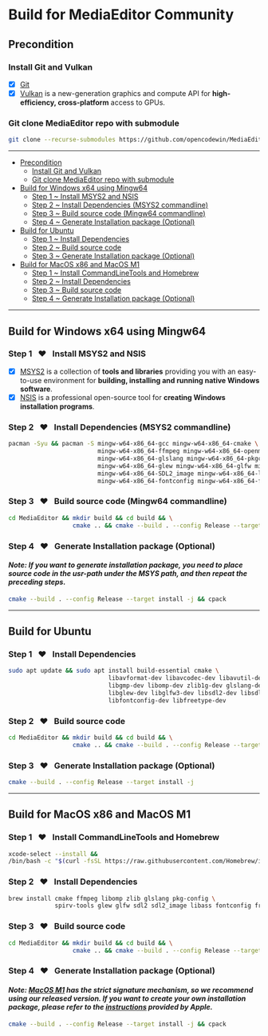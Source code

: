 # Build for MediaEditor Community
## Precondition
### Install Git and Vulkan
- [x] [Git](https://git-scm.com/downloads/)
- [x] [Vulkan](https://vulkan.lunarg.com/sdk/home) is a new-generation graphics and compute API for **high-efficiency, cross-platform** access to GPUs.

### Git clone MediaEditor repo with submodule
``` sh
git clone --recurse-submodules https://github.com/opencodewin/MediaEditor.git
``` 

---
- [Precondition](#precondition)
  - [Install Git and Vulkan](#install-git-and-vulkan)
  - [Git clone MediaEditor repo with submodule](#git-clone-mediaeditor-repo-with-submodule)
- [Build for Windows x64 using Mingw64](#build-for-windows-x64-using-mingw64)
  - [Step 1 ~ Install MSYS2 and NSIS](#step-1-❤-install-msys2-and-nsis)
  - [Step 2 ~ Install Dependencies (MSYS2 commandline)](#step-2-❤-install-dependencies-msys2-commandline)
  - [Step 3 ~ Build source code (Mingw64 commandline)](#step-3-❤-build-source-code-mingw64-commandline)
  - [Step 4 ~ Generate Installation package (Optional)](#step-4-❤-generate-installation-package-optional)
- [Build for Ubuntu](#build-for-ubuntu)
  - [Step 1 ~ Install Dependencies](#step-1-❤-install-dependencies)
  - [Step 2 ~ Build source code](#step-2-❤-build-source-code)
  - [Step 3 ~ Generate Installation package (Optional)](#step-3-❤-generate-installation-package-optional)
- [Build for MacOS x86 and MacOS M1](#build-for-macos-x86-and-macos-m1)
  - [Step 1 ~ Install CommandLineTools and Homebrew](#step-1-❤-install-commandlinetools-and-homebrew)
  - [Step 2 ~ Install Dependencies](#step-2-❤-install-dependencies)
  - [Step 3 ~ Build source code](#step-3-❤-build-source-code)
  - [Step 4 ~ Generate Installation package (Optional)](#step-4-❤-generate-installation-package-optional)

---
## Build for Windows x64 using Mingw64
### Step 1 &ensp;❤&ensp; Install MSYS2 and NSIS
- [x] [MSYS2](https://www.msys2.org) is a collection of **tools and libraries** providing you with an easy-to-use environment for **building, installing and running native Windows software**.
- [x] [NSIS](https://nsis.sourceforge.io/Download) is a professional open-source tool for **creating Windows installation programs**.

### Step 2 &ensp;❤&ensp; Install Dependencies (MSYS2 commandline)
``` sh
pacman -Syu && pacman -S mingw-w64-x86_64-gcc mingw-w64-x86_64-cmake \
                         mingw-w64-x86_64-ffmpeg mingw-w64-x86_64-openmp mingw-w64-x86_64-zlib \
                         mingw-w64-x86_64-glslang mingw-w64-x86_64-pkgconf mingw-w64-x86_64-spirv-tools \
                         mingw-w64-x86_64-glew mingw-w64-x86_64-glfw mingw-w64-x86_64-SDL2 \
                         mingw-w64-x86_64-SDL2_image mingw-w64-x86_64-libass \
                         mingw-w64-x86_64-fontconfig mingw-w64-x86_64-freetype 
```

### Step 3 &ensp;❤&ensp; Build source code (Mingw64 commandline)
``` sh
cd MediaEditor && mkdir build && cd build && \
                  cmake .. && cmake --build . --config Release --target all -j
```

### Step 4 &ensp;❤&ensp; Generate Installation package (Optional)
#### ***Note: If you want to generate installation package, you need to place source code in the usr-path under the MSYS path, and then repeat the preceding steps.***
``` sh
cmake --build . --config Release --target install -j && cpack
```

---
## Build for Ubuntu
### Step 1 &ensp;❤&ensp; Install Dependencies
``` sh
sudo apt update && sudo apt install build-essential cmake \
                            libavformat-dev libavcodec-dev libavutil-dev libavdevice-dev libswscale-dev libswresample-dev \
                            libgmp-dev libomp-dev zlib1g-dev glslang-dev pkg-config spirv-tools \
                            libglew-dev libglfw3-dev libsdl2-dev libsdl2-image-dev libass-dev \
                            libfontconfig-dev libfreetype-dev
```

### Step 2 &ensp;❤&ensp; Build source code
``` sh
cd MediaEditor && mkdir build && cd build && \
                  cmake .. && cmake --build . --config Release --target all -j
```

### Step 3 &ensp;❤&ensp; Generate Installation package (Optional)
``` sh
cmake --build . --config Release --target install -j
```

---
## Build for MacOS x86 and MacOS M1
### Step 1 &ensp;❤&ensp; Install CommandLineTools and Homebrew
``` sh
xcode-select --install && 
/bin/bash -c "$(curl -fsSL https://raw.githubusercontent.com/Homebrew/install/HEAD/install.sh)"
```
### Step 2 &ensp;❤&ensp; Install Dependencies
``` sh
brew install cmake ffmpeg libomp zlib glslang pkg-config \
             spirv-tools glew glfw sdl2 sdl2_image libass fontconfig freetype
```

### Step 3 &ensp;❤&ensp; Build source code
``` sh
cd MediaEditor && mkdir build && cd build && \
                  cmake .. && cmake --build . --config Release --target all -j
```

### Step 4 &ensp;❤&ensp; Generate Installation package (Optional)
#### ***Note: <u>MacOS M1</u> has the strict signature mechanism, so we recommend using our released version. If you want to create your own installation package, please refer to the [<u>instructions</u>](https://developer.apple.com/documentation/security/notarizing_macos_software_before_distribution) provided by Apple.***
``` sh
cmake --build . --config Release --target install -j && cpack
```
